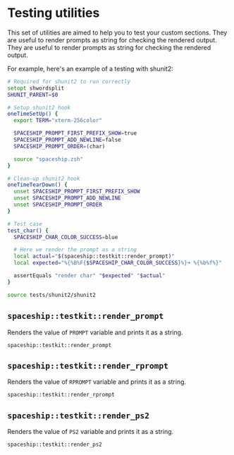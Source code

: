 # Testing utilities

This set of utilities are aimed to help you to test your custom sections. They are useful to render prompts as string for checking the rendered output. They are useful to render prompts as string for checking the rendered output.

For example, here's an example of a testing with shunit2:

```zsh
# Required for shunit2 to run correctly
setopt shwordsplit
SHUNIT_PARENT=$0

# Setup shunit2 hook
oneTimeSetUp() {
  export TERM="xterm-256color"

  SPACESHIP_PROMPT_FIRST_PREFIX_SHOW=true
  SPACESHIP_PROMPT_ADD_NEWLINE=false
  SPACESHIP_PROMPT_ORDER=(char)

  source "spaceship.zsh"
}

# Clean-up shunit2 hook
oneTimeTearDown() {
  unset SPACESHIP_PROMPT_FIRST_PREFIX_SHOW
  unset SPACESHIP_PROMPT_ADD_NEWLINE
  unset SPACESHIP_PROMPT_ORDER
}

# Test case
test_char() {
  SPACESHIP_CHAR_COLOR_SUCCESS=blue

  # Here we render the prompt as a string
  local actual="$(spaceship::testkit::render_prompt)"
  local expected="%{%B%F{$SPACESHIP_CHAR_COLOR_SUCCESS}%}➜ %{%b%f%}"

  assertEquals "render char" "$expected" "$actual"
}

source tests/shunit2/shunit2
```

## `spaceship::testkit::render_prompt`

Renders the value of `PROMPT` variable and prints it as a string.

``` title="Signature"
spaceship::testkit::render_prompt
```

## `spaceship::testkit::render_rprompt`

Renders the value of `RPROMPT` variable and prints it as a string.

``` title="Signature"
spaceship::testkit::render_rprompt
```

## `spaceship::testkit::render_ps2`

Renders the value of `PS2` variable and prints it as a string.

``` title="Signature"
spaceship::testkit::render_ps2
```
